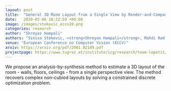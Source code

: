 ```yaml
---
layout: post
title:  "General 3D Room Layout from a Single View by Render-and-Compare."
date:   2020-05-06 10:22:59 +00:00
image: /images/stekovic_eccv20.png
categories: research
author: "Shreyas Hampali"
authors: "Sinisa Stekovic, <strong>Shreyas Hampali</strong>, Mahdi Rad, Sayan Deb Sarkar, Friedrich Fraundorfer, Vincent Lepetit"
venue: "European Conference on Computer Vision (ECCV)"
arxiv: https://arxiv.org/pdf/2001.02149.pdf
projectpage: https://www.tugraz.at/institute/icg/research/team-lepetit/research-projects/general-3d-room-layout-from-a-single-view-by-render-and-compare/
---
```

We propose an analysis-by-synthesis method to estimate a 3D layout of the room - walls, floors, ceilings - from a single perspective view. The method recovers complex non-cubiod layouts by solving a constrained discrete optimization problem.
